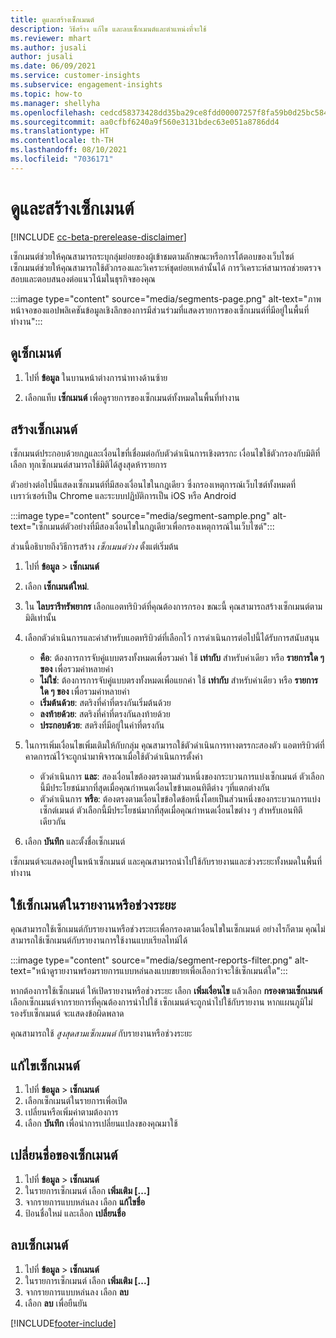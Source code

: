 ```yaml
---
title: ดูและสร้างเซ็กเมนต์
description: วิธีสร้าง แก้ไข และลบเซ็กเมนต์และตำแหน่งที่จะใช้
ms.reviewer: mhart
ms.author: jusali
author: jusali
ms.date: 06/09/2021
ms.service: customer-insights
ms.subservice: engagement-insights
ms.topic: how-to
ms.manager: shellyha
ms.openlocfilehash: cedcd58373428dd35ba29ce8fdd00007257f8fa59b0d25bc584b4e832df13604
ms.sourcegitcommit: aa0cfbf6240a9f560e3131bdec63e051a8786dd4
ms.translationtype: HT
ms.contentlocale: th-TH
ms.lasthandoff: 08/10/2021
ms.locfileid: "7036171"
---
```

# <a name="view-and-create-segments"></a>ดูและสร้างเซ็กเมนต์

[!INCLUDE [cc-beta-prerelease-disclaimer](includes/cc-beta-prerelease-disclaimer.md)]

เซ็กเมนต์ช่วยให้คุณสามารถระบุกลุ่มย่อยของผู้เข้าชมตามลักษณะหรือการโต้ตอบของเว็บไซต์ เซ็กเมนต์ช่วยให้คุณสามารถใช้ตัวกรองและวิเคราะห์ชุดย่อยเหล่านั้นได้ การวิเคราะห์สามารถช่วยตรวจสอบและตอบสนองต่อแนวโน้มในธุรกิจของคุณ 

:::image type="content" source="media/segments-page.png" alt-text="ภาพหน้าจอของแอปพลิเคชันข้อมูลเชิงลึกของการมีส่วนร่วมที่แสดงรายการของเซ็กเมนต์ที่มีอยู่ในพื้นที่ทำงาน":::

## <a name="view-segments"></a>ดูเซ็กเมนต์

1. ไปที่ **ข้อมูล** ในบานหน้าต่างการนำทางด้านซ้าย 

1. เลือกแท็บ **เซ็กเมนต์** เพื่อดูรายการของเซ็กเมนต์ทั้งหมดในพื้นที่ทำงาน 

## <a name="create-a-segment"></a>สร้างเซ็กเมนต์

เซ็กเมนต์ประกอบด้วยกฎและเงื่อนไขที่เชื่อมต่อกับตัวดำเนินการเชิงตรรกะ เงื่อนไขใช้ตัวกรองกับมิติที่เลือก ทุกเซ็กเมนต์สามารถใช้มิติได้สูงสุดห้ารายการ

ตัวอย่างต่อไปนี้แสดงเซ็กเมนต์ที่มีสองเงื่อนไขในกฎเดียว ซึ่งกรองเหตุการณ์เว็บไซต์ทั้งหมดที่เบราว์เซอร์เป็น Chrome และระบบปฏิบัติการเป็น iOS หรือ Android

:::image type="content" source="media/segment-sample.png" alt-text="เซ็กเมนต์ตัวอย่างที่มีสองเงื่อนไขในกฎเดียวเพื่อกรองเหตุการณ์ในเว็บไซต์":::

ส่วนนี้อธิบายถึงวิธีการสร้าง *เซ็กเมนต์ว่าง* ตั้งแต่เริ่มต้น

1. ไปที่ **ข้อมูล** > **เซ็กเมนต์**

1. เลือก **เซ็กเมนต์ใหม่**.

1. ใน **ไลบรารีทรัพยากร** เลือกแอตทริบิวต์ที่คุณต้องการกรอง ขณะนี้ คุณสามารถสร้างเซ็กเมนต์ตามมิติเท่านั้น

1. เลือกตัวดำเนินการและค่าสำหรับแอตทริบิวต์ที่เลือกไว้ การดำเนินการต่อไปนี้ได้รับการสนับสนุน
   - **คือ**: ต้องการการจับคู่แบบตรงทั้งหมดเพื่อรวมค่า ใช้ **เท่ากับ** สำหรับค่าเดียว หรือ **รายการใด ๆ ของ** เพื่อรวมค่าหลายค่า
   - **ไม่ใช่**: ต้องการการจับคู่แบบตรงทั้งหมดเพื่อแยกค่า ใช้ **เท่ากับ** สำหรับค่าเดียว หรือ **รายการใด ๆ ของ** เพื่อรวมค่าหลายค่า
   - **เริ่มต้นด้วย**: สตริงที่ค่าที่ตรงกันเริ่มต้นด้วย
   - **ลงท้ายด้วย**: สตริงที่ค่าที่ตรงกันลงท้ายด้วย
   - **ประกอบด้วย**: สตริงที่มีอยู่ในค่าที่ตรงกัน

1. ในการเพิ่มเงื่อนไขเพิ่มเติมให้กับกลุ่ม คุณสามารถใช้ตัวดำเนินการทางตรรกะสองตัว แอตทริบิวต์ที่คาดการณ์ไว้จะถูกนำมาพิจารณาเมื่อใช้ตัวดำเนินการตั้งค่า
   - ตัวดำเนินการ **และ**: สองเงื่อนไขต้องตรงตามส่วนหนึ่งของกระบวนการแบ่งเซ็กเมนต์ ตัวเลือกนี้มีประโยชน์มากที่สุดเมื่อคุณกำหนดเงื่อนไขข้ามเอนทิตีต่าง ๆที่แตกต่างกัน
   - ตัวดำเนินการ **หรือ**: ต้องตรงตามเงื่อนไขข้อใดข้อหนึ่งโดยเป็นส่วนหนึ่งของกระบวนการแบ่งเซ็กต์เมนต์ ตัวเลือกนี้มีประโยชน์มากที่สุดเมื่อคุณกำหนดเงื่อนไขต่าง ๆ สำหรับเอนทิตีเดียวกัน

1. เลือก **บันทึก** และตั้งชื่อเซ็กเมนต์ 

เซ็กเมนต์จะแสดงอยู่ในหน้าเซ็กเมนต์ และคุณสามารถนำไปใช้กับรายงานและช่วงระยะทั้งหมดในพื้นที่ทำงาน

## <a name="use-a-segment-in-a-report-or-funnel"></a>ใช้เซ็กเมนต์ในรายงานหรือช่วงระยะ

คุณสามารถใช้เซ็กเมนต์กับรายงานหรือช่วงระยะเพื่อกรองตามเงื่อนไขในเซ็กเมนต์ อย่างไรก็ตาม คุณไม่สามารถใช้เซ็กเมนต์กับรายงานการใช้งานแบบเรียลไทม์ได้

:::image type="content" source="media/segment-reports-filter.png" alt-text="หน้าดูรายงานพร้อมรายการแบบหล่นลงแบบขยายเพื่อเลือกว่าจะใช้เซ็กเมนต์ใด":::

หากต้องการใช้เซ็กเมนต์ ให้เปิดรายงานหรือช่วงระยะ เลือก **เพิ่มเงื่อนไข** แล้วเลือก **กรองตามเซ็กเมนต์** เลือกเซ็กเมนต์จากรายการที่คุณต้องการนำไปใช้ เซ็กเมนต์จะถูกนำไปใช้กับรายงาน หากแผนภูมิไม่รองรับเซ็กเมนต์ จะแสดงข้อผิดพลาด
 
คุณสามารถใช้ *สูงสุดสามเซ็กเมนต์* กับรายงานหรือช่วงระยะ

## <a name="edit-a-segment"></a>แก้ไขเซ็กเมนต์

1. ไปที่ **ข้อมูล** > **เซ็กเมนต์**
1. เลือกเซ็กเมนต์ในรายการเพื่อเปิด 
1. เปลี่ยนหรือเพิ่มค่าตามต้องการ
1. เลือก **บันทึก** เพื่อนำการเปลี่ยนแปลงของคุณมาใช้

## <a name="change-the-name-of-a-segment"></a>เปลี่ยนชื่อของเซ็กเมนต์

1. ไปที่ **ข้อมูล** > **เซ็กเมนต์**
1. ในรายการเซ็กเมนต์ เลือก **เพิ่มเติม [...]** 
1. จากรายการแบบหล่นลง เลือก **แก้ไขชื่อ**
1. ป้อนชื่อใหม่ และเลือก **เปลี่ยนชื่อ**

## <a name="delete-a-segment"></a>ลบเซ็กเมนต์

1. ไปที่ **ข้อมูล** > **เซ็กเมนต์**
1. ในรายการเซ็กเมนต์ เลือก **เพิ่มเติม [...]** 
1. จากรายการแบบหล่นลง เลือก **ลบ**
1. เลือก **ลบ** เพื่อยืนยัน

[!INCLUDE[footer-include](../includes/footer-banner.md)]
